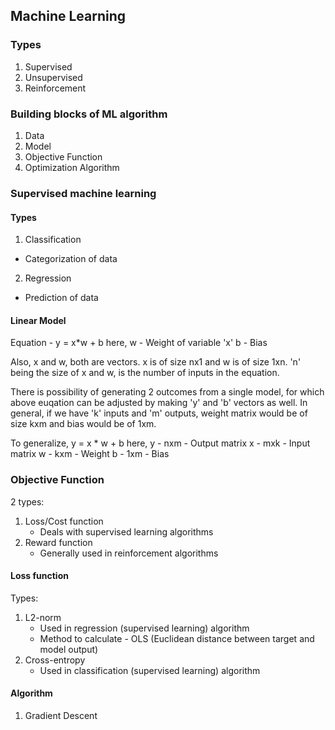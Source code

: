 ## Machine Learning

### Types
1. Supervised
2. Unsupervised
3. Reinforcement

### Building blocks of ML algorithm
1. Data
2. Model
3. Objective Function
4. Optimization Algorithm

### Supervised machine learning

#### Types
1. Classification
 - Categorization of data
2. Regression
 - Prediction of data

#### Linear Model
Equation - y = x*w + b
here, w - Weight of variable 'x'
      b - Bias

Also, x and w, both are vectors. x is of size nx1 and w is of size 1xn.
'n' being the size of x and w, is the number of inputs in the equation.

There is possibility of generating 2 outcomes from a single model, for which
above euqation can be adjusted by making 'y' and 'b' vectors as well.
In general, if we have 'k' inputs and 'm' outputs, weight matrix would be of
size kxm and bias would be of 1xm.

To generalize,
	y = x * w + b
here,
	y - nxm - Output matrix
	x - mxk - Input matrix
	w - kxm - Weight
	b - 1xm - Bias

### Objective Function
2 types:
1. Loss/Cost function
	- Deals with supervised learning algorithms
2. Reward function
	- Generally used in reinforcement algorithms

#### Loss function
Types:
1. L2-norm
	- Used in regression (supervised learning) algorithm 
	- Method to calculate - OLS (Euclidean distance between target and model
	  output)
2. Cross-entropy
	- Used in classification (supervised learning) algorithm

#### Algorithm
1. Gradient Descent





